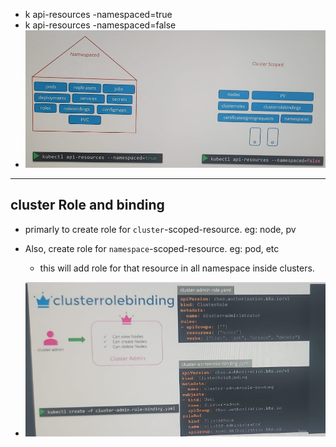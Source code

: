 - k api-resources -namespaced=true
- k api-resources -namespaced=false
- ![img.png](img.png)

---
## cluster Role and binding
- primarly to create role for `cluster`-scoped-resource. eg: node, pv
- Also, create role for `namespace`-scoped-resource. eg: pod, etc
  - this will add role for that resource in all namespace inside clusters.

- ![img_1.png](img_1.png)

